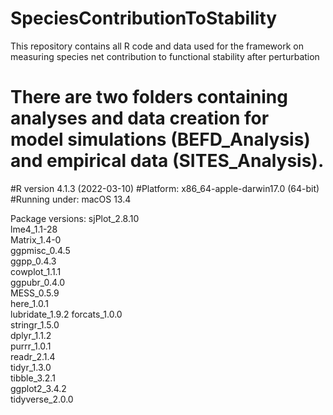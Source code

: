 # SpeciesContributionToStability
This repository contains all R code and data used for the framework on measuring species net contribution to functional stability after perturbation


# There are two folders containing analyses and data creation for model simulations (BEFD_Analysis) and empirical data (SITES_Analysis).


#R version 4.1.3 (2022-03-10)
#Platform: x86_64-apple-darwin17.0 (64-bit)
#Running under: macOS 13.4

Package versions:
sjPlot_2.8.10   
lme4_1.1-28     
Matrix_1.4-0    
ggpmisc_0.4.5  
ggpp_0.4.3      
cowplot_1.1.1   
ggpubr_0.4.0    
MESS_0.5.9      
here_1.0.1     
lubridate_1.9.2 
forcats_1.0.0   
stringr_1.5.0   
dplyr_1.1.2     
purrr_1.0.1    
readr_2.1.4     
tidyr_1.3.0     
tibble_3.2.1    
ggplot2_3.4.2   
tidyverse_2.0.0
